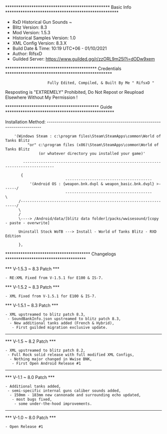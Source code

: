 ************************************************ Basic Info ****************************************************
- RxD Historical Gun Sounds ~
- Blitz Version: 8.3
- Mod Version: 1.5.3
- Historical Samples Version: 1.0 
- XML Config Version: 8.3.X
- Build Date & Time: 10:19 UTC+06 - 01/10/2021
- Author: RifsxD
- Guilded Server: https://www.guilded.gg/r/zzORL9m25l?i=dODw9xem

****************************************** Credentials *************************************************

                       Fully Edited, Compiled, & Built By Me " RifsxD "
   Resposting is "EXTREMELY" Prohibited, Do Not Repost or Reupload Elsewhere Without My Permission !

******************************************* Guide **************************************************

Installation Method: ---------------------------------------------------------------------------


		'(Windows Steam : c:\program files\Steam\SteamApps\common\World of Tanks Blitz
	          "or" c:\program files (x86)\Steam\SteamApps\common\World of Tanks Blitz 
                   (or whatever directory you installed your game)'
           
            ------------------------------------------------------------------------------------
              
           {                      
                               ---------------------------------------
               '(Android OS : {weapon.bnk.dvpl & weapon_basic.bnk.dvpl} >------/
                               ---------------------------------------         \
          /--------------------------------------------------------------------/
          \    
          /    
          \----> /Android/data/[blitz data folder]/packs/wwisesound/[copy - paste - overwrite]

          Uninstall Stock WoTB ---> Install - World of Tanks Blitz - RXD Edition
          
          },
           
*************************************** Changelogs *************************************

*** V-1.5.3 ~ 8.3 Patch ***

    - RE:XML Fixed from V-1.5.1 for E100 & IS-7.

*** V-1.5.2 ~ 8.3 Patch ***

    - XML Fixed from V-1.5.1 for E100 & IS-7.


*** V-1.5.1 ~ 8.3 Patch ***

    - XML upstreamed to blitz patch 8.3,
     - SoundBankInfo.json upstreamed to blitz patch 8.3,
      - New additional tanks added (French & Hybrid),
       - First guilded migration exclusive update.

----------------------------------------------------

*** V-1.5 ~ 8.2 Patch ***

    - XML upstreamed to blitz patch 8.2,
     - Full Rock solid release with full modified XML Configs,
      - Nothing major changed in Wwise BNK,
       - First Open Android Release #1

-----------------------------------------


*** V-1.1 ~ 8.0 Patch ***

    - Additional tanks added,
     - semi-specific internal guns caliber sounds added,
      - 150mm - 183mm new cannonade and surrounding echo updated,
       - most bugs fixed,
        - some under-the-hood improvements.


--------------------------------------------


*** V-1.0 ~ 8.0 Patch ***

    - Open Release #1
